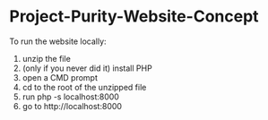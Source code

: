 # Project-Purity-Website-Concept
To run the website locally:
1. unzip the file
2. (only if you never did it) install PHP
3. open a CMD prompt
4. cd to the root of the unzipped file
5. run php -s localhost:8000
6. go to http://localhost:8000
